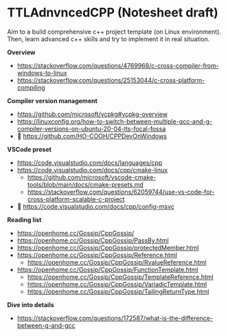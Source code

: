 # TTLAdnvncedCPP (Notesheet draft)
Aim to a build comprehensive c++ project template (on Linux environment). Then, learn advanced c++ skills and try to implement it in real situation.

**Overview**
- https://stackoverflow.com/questions/4769968/c-cross-compiler-from-windows-to-linux
- https://stackoverflow.com/questions/25153044/c-cross-platform-compiling

**Compiler version management**
- https://github.com/microsoft/vcpkg#vcpkg-overview
- https://linuxconfig.org/how-to-switch-between-multiple-gcc-and-g-compiler-versions-on-ubuntu-20-04-lts-focal-fossa
- 🤔 https://github.com/HO-COOH/CPPDevOnWindows

**VSCode preset**
- https://code.visualstudio.com/docs/languages/cpp
- https://code.visualstudio.com/docs/cpp/cmake-linux
  - https://github.com/microsoft/vscode-cmake-tools/blob/main/docs/cmake-presets.md
  - https://stackoverflow.com/questions/62059744/use-vs-code-for-cross-platform-scalable-c-project
- 🤔 https://code.visualstudio.com/docs/cpp/config-msvc


**Reading list**
- https://openhome.cc/Gossip/CppGossip/
- https://openhome.cc/Gossip/CppGossip/PassBy.html
- https://openhome.cc/Gossip/CppGossip/protectedMember.html
- https://openhome.cc/Gossip/CppGossip/Reference.html
  - https://openhome.cc/Gossip/CppGossip/RvalueReference.html
- https://openhome.cc/Gossip/CppGossip/FunctionTemplate.html
  - https://openhome.cc/Gossip/CppGossip/TemplateReference.html
  - https://openhome.cc/Gossip/CppGossip/VariadicTemplate.html
  - https://openhome.cc/Gossip/CppGossip/TailingReturnType.html

**Dive into details**
- https://stackoverflow.com/questions/172587/what-is-the-difference-between-g-and-gcc
